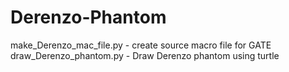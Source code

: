 # Derenzo-Phantom
make_Derenzo_mac_file.py - create source macro file for GATE
draw_Derenzo_phantom.py - Draw Derenzo phantom using turtle
